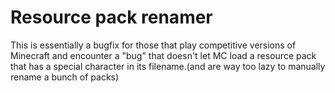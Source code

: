 # Resource pack renamer

This is essentially a bugfix for those that play competitive versions of Minecraft and encounter a "bug" that doesn't let MC load a resource pack that has a special character in its filename.(and are way too lazy to manually rename a bunch of packs)